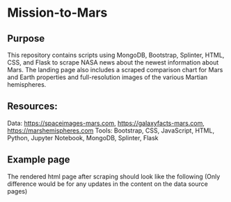 # Mission-to-Mars

## Purpose
This repository contains scripts using MongoDB, Bootstrap, Splinter, HTML, CSS, and Flask to scrape NASA news about the newest information about Mars. The landing page also includes a scraped comparison chart for Mars and Earth properties and full-resolution images of the various Martian hemispheres.

## Resources:
Data: https://spaceimages-mars.com, https://galaxyfacts-mars.com, https://marshemispheres.com
Tools: Bootstrap, CSS, JavaScript, HTML, Python, Jupyter Notebook, MongoDB, Splinter, Flask

## Example page
The rendered html page after scraping should look like the following (Only difference would be for any updates in the content on the data source pages)
